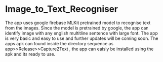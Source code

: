 # Image_to_Text_Recogniser
The app uses google firebase MLKit pretrained model to recognise text from the images.
Since the model is pretrained by google, the app can identify image with any english multitline sentence with large font.
The app is very basic and easy to use and further updates will be coming soon.
The apps apk can found inside the directory sequence as app>>Release>>Capture2Text , the app can eaisly be installed using the apk and its ready to use. 
